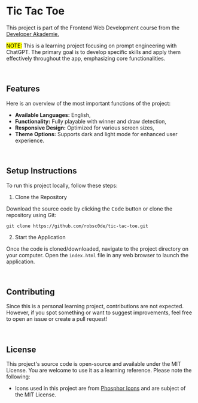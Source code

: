 # Tic Tac Toe

This project is part of the Frontend Web Development course from the [Developer Akademie.](https://developerakademie.com/) 

<mark>NOTE:</mark> This is a learning project focusing on prompt engineering with ChatGPT. The primary goal is to develop specific skills and apply them effectively throughout the app, emphasizing core functionalities.

<br>

## Features

Here is an overview of the most important functions of the project:

- **Available Languages:** English,
- **Functionality:** Fully playable with winner and draw detection,
- **Responsive Design:** Optimized for various screen sizes,
- **Theme Options:** Supports dark and light mode for enhanced user experience.

<br>

## Setup Instructions

To run this project locally, follow these steps:

1. Clone the Repository

Download the source code by clicking the <kbd>Code</kbd> button or clone the repository using Git:

```
git clone https://github.com/robsc0de/tic-tac-toe.git
```

2. Start the Application

Once the code is cloned/downloaded, navigate to the project directory on your computer. Open the `index.html` file in any web browser to launch the application.

<br>

## Contributing
Since this is a personal learning project, contributions are not expected. However, if you spot something or want to suggest improvements, feel free to open an issue or create a pull request!

<br>

## License

This project's source code is open-source and available under the MIT License. You are welcome to use it as a learning reference. Please note the following:

- Icons used in this project are from [Phosphor Icons](https://phosphoricons.com/) and are subject of the MIT License.
